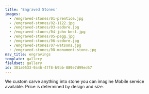 ```yaml
---
title: 'Engraved Stones'
images:
  - /engraved-stones/01-prentice.jpg
  - /engraved-stones/02-1122.jpg
  - /engraved-stones/03-sedore.jpg
  - /engraved-stones/04-john-best.jpg
  - /engraved-stones/05-pegg.jpg
  - /engraved-stones/06-sedore.jpg
  - /engraved-stones/07-watsons.jpg
  - /engraved-stones/08-monument-stone.jpg
nav_title: engravings
template: gallery
fieldset: gallery
id: 381a0533-9a46-47f8-b9bb-889e7d99ed67
---
```

We custom carve anything into stone you can imagine
Mobile service available. Price is determined by design and size.
